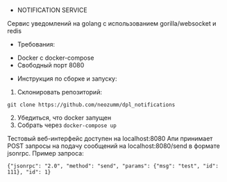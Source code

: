 * NOTIFICATION SERVICE

Сервис уведомлений на golang с использованием gorilla/websocket и redis

* Требования:
+ Docker с docker-compose
+ Свободный порт 8080

* Инструкция по сборке и запуску:
1. Склонировать репозиторий: 

``` git clone https://github.com/neozumm/dpl_notifications ```

2. Убедиться, что docker запущен
3. Собрать через 
``` docker-compose up ```

Тестовый веб-интерфейс доступен на localhost:8080
Апи принимает POST запросы на подачу сообщений на localhost:8080/send в формате jsonrpc. 
Пример запроса: 

``` 
{"jsonrpc": "2.0", "method": "send", "params": {"msg": "test", "id": 111}, "id": 1}
```

